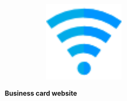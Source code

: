 <p align="center">
<img src="multimedia/sign/logo.png" width="240px" height="240px"></img>
</p>

## Business card website
